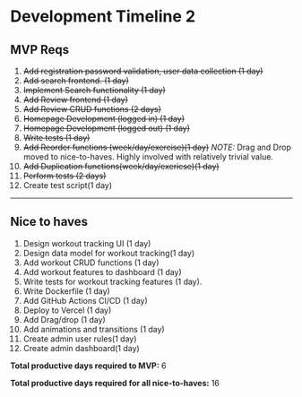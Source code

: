 # Development Timeline 2


## MVP Reqs

1. ~~Add registration password validation, user data collection (1 day)~~
2. ~~Add search frontend. (1 day)~~
3. ~~Implement Search functionality (1 day)~~
6. ~~Add Review frontend (1 day)~~
7. ~~Add Review CRUD functions (2 days)~~
4. ~~Homepage Development (logged in) (1 day)~~
5. ~~Homepage Development (logged out) (1 day)~~
8. ~~Write tests (1 day)~~
11. ~~Add Reorder functions (week/day/exercise)(1 day)~~
    *NOTE:* Drag and Drop moved to nice-to-haves. Highly involved with relatively trivial value. 
12. ~~Add Duplication functions(week/day/exericse)(1 day)~~
13. ~~Perform tests (2 days)~~
14. Create test script(1 day)
---

## Nice to haves

1. Design workout tracking UI (1 day)
2. Design data model for workout tracking(1 day)
3. Add workout CRUD functions (1 day)
4. Add workout features to dashboard (1 day)
5. Write tests for workout tracking features (1 day).
6. Write Dockerfile (1 day)
7. Add GitHub Actions CI/CD (1 day)
8. Deploy to Vercel (1 day)
9. Add Drag/drop (1 day)
10. Add animations and transitions (1 day)
9. Create admin user rules(1 day)
10. Create admin dashboard(1 day)

**Total productive days required to MVP:** 6

**Total productive days required for all nice-to-haves:** 16
